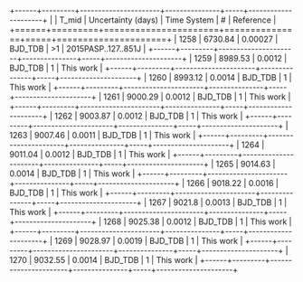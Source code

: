 +------+---------+----------------------+---------------+-----+---------------------+
|      |   T_mid |   Uncertainty (days) | Time System   | #   | Reference           |
+======+=========+======================+===============+=====+=====================+
| 1258 | 6730.84 |              0.00027 | BJD_TDB       | >1  | 2015PASP..127..851J |
+------+---------+----------------------+---------------+-----+---------------------+
| 1259 | 8989.53 |              0.0012  | BJD_TDB       | 1   | This work           |
+------+---------+----------------------+---------------+-----+---------------------+
| 1260 | 8993.12 |              0.0014  | BJD_TDB       | 1   | This work           |
+------+---------+----------------------+---------------+-----+---------------------+
| 1261 | 9000.29 |              0.0012  | BJD_TDB       | 1   | This work           |
+------+---------+----------------------+---------------+-----+---------------------+
| 1262 | 9003.87 |              0.0012  | BJD_TDB       | 1   | This work           |
+------+---------+----------------------+---------------+-----+---------------------+
| 1263 | 9007.46 |              0.0011  | BJD_TDB       | 1   | This work           |
+------+---------+----------------------+---------------+-----+---------------------+
| 1264 | 9011.04 |              0.0012  | BJD_TDB       | 1   | This work           |
+------+---------+----------------------+---------------+-----+---------------------+
| 1265 | 9014.63 |              0.0014  | BJD_TDB       | 1   | This work           |
+------+---------+----------------------+---------------+-----+---------------------+
| 1266 | 9018.22 |              0.0016  | BJD_TDB       | 1   | This work           |
+------+---------+----------------------+---------------+-----+---------------------+
| 1267 | 9021.8  |              0.0013  | BJD_TDB       | 1   | This work           |
+------+---------+----------------------+---------------+-----+---------------------+
| 1268 | 9025.38 |              0.0012  | BJD_TDB       | 1   | This work           |
+------+---------+----------------------+---------------+-----+---------------------+
| 1269 | 9028.97 |              0.0019  | BJD_TDB       | 1   | This work           |
+------+---------+----------------------+---------------+-----+---------------------+
| 1270 | 9032.55 |              0.0014  | BJD_TDB       | 1   | This work           |
+------+---------+----------------------+---------------+-----+---------------------+